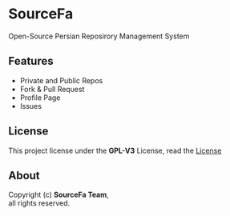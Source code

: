 # SourceFa
Open-Source Persian Reposirory Management System

## Features
- Private and Public Repos
- Fork & Pull Request
- Profile Page
- Issues

## License
This project license under the **GPL-V3** License, read the [License](LICENSE)

## About
Copyright (c) **SourceFa Team**, \
all rights reserved.
